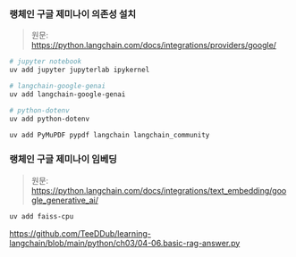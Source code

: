### 랭체인 구글 제미나이 의존성 설치

> 원문: <https://python.langchain.com/docs/integrations/providers/google/>

```bash
# jupyter notebook
uv add jupyter jupyterlab ipykernel

# langchain-google-genai
uv add langchain-google-genai

# python-dotenv
uv add python-dotenv
```

```bash
uv add PyMuPDF pypdf langchain langchain_community
```

### 랭체인 구글 제미나이 임베딩

> 원문: <https://python.langchain.com/docs/integrations/text_embedding/google_generative_ai/>

```bash
uv add faiss-cpu
```

<https://github.com/TeeDDub/learning-langchain/blob/main/python/ch03/04-06.basic-rag-answer.py>
